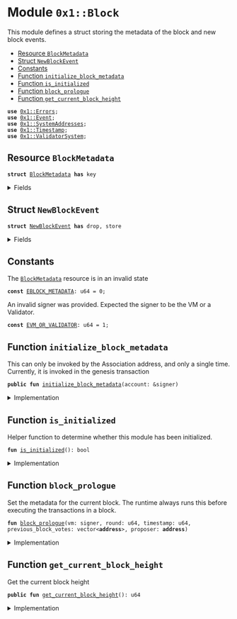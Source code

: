 
<a name="0x1_Block"></a>

# Module `0x1::Block`

This module defines a struct storing the metadata of the block and new block events.


-  [Resource `BlockMetadata`](#0x1_Block_BlockMetadata)
-  [Struct `NewBlockEvent`](#0x1_Block_NewBlockEvent)
-  [Constants](#@Constants_0)
-  [Function `initialize_block_metadata`](#0x1_Block_initialize_block_metadata)
-  [Function `is_initialized`](#0x1_Block_is_initialized)
-  [Function `block_prologue`](#0x1_Block_block_prologue)
-  [Function `get_current_block_height`](#0x1_Block_get_current_block_height)


<pre><code><b>use</b> <a href="../../../../../../../experimental/releases/artifacts/current/build/MoveStdlib/docs/Errors.md#0x1_Errors">0x1::Errors</a>;
<b>use</b> <a href="../../../../../../../experimental/releases/artifacts/current/build/MoveStdlib/docs/Event.md#0x1_Event">0x1::Event</a>;
<b>use</b> <a href="SystemAddresses.md#0x1_SystemAddresses">0x1::SystemAddresses</a>;
<b>use</b> <a href="Timestamp.md#0x1_Timestamp">0x1::Timestamp</a>;
<b>use</b> <a href="ValidatorSystem.md#0x1_ValidatorSystem">0x1::ValidatorSystem</a>;
</code></pre>



<a name="0x1_Block_BlockMetadata"></a>

## Resource `BlockMetadata`



<pre><code><b>struct</b> <a href="Block.md#0x1_Block_BlockMetadata">BlockMetadata</a> <b>has</b> key
</code></pre>



<details>
<summary>Fields</summary>


<dl>
<dt>
<code>height: u64</code>
</dt>
<dd>
 Height of the current block
</dd>
<dt>
<code>new_block_events: <a href="../../../../../../../experimental/releases/artifacts/current/build/MoveStdlib/docs/Event.md#0x1_Event_EventHandle">Event::EventHandle</a>&lt;<a href="Block.md#0x1_Block_NewBlockEvent">Block::NewBlockEvent</a>&gt;</code>
</dt>
<dd>
 Handle where events with the time of new blocks are emitted
</dd>
</dl>


</details>

<a name="0x1_Block_NewBlockEvent"></a>

## Struct `NewBlockEvent`



<pre><code><b>struct</b> <a href="Block.md#0x1_Block_NewBlockEvent">NewBlockEvent</a> <b>has</b> drop, store
</code></pre>



<details>
<summary>Fields</summary>


<dl>
<dt>
<code>round: u64</code>
</dt>
<dd>

</dd>
<dt>
<code>proposer: <b>address</b></code>
</dt>
<dd>

</dd>
<dt>
<code>previous_block_votes: vector&lt;<b>address</b>&gt;</code>
</dt>
<dd>

</dd>
<dt>
<code>time_microseconds: u64</code>
</dt>
<dd>
 On-chain time during  he block at the given height
</dd>
</dl>


</details>

<a name="@Constants_0"></a>

## Constants


<a name="0x1_Block_EBLOCK_METADATA"></a>

The <code><a href="Block.md#0x1_Block_BlockMetadata">BlockMetadata</a></code> resource is in an invalid state


<pre><code><b>const</b> <a href="Block.md#0x1_Block_EBLOCK_METADATA">EBLOCK_METADATA</a>: u64 = 0;
</code></pre>



<a name="0x1_Block_EVM_OR_VALIDATOR"></a>

An invalid signer was provided. Expected the signer to be the VM or a Validator.


<pre><code><b>const</b> <a href="Block.md#0x1_Block_EVM_OR_VALIDATOR">EVM_OR_VALIDATOR</a>: u64 = 1;
</code></pre>



<a name="0x1_Block_initialize_block_metadata"></a>

## Function `initialize_block_metadata`

This can only be invoked by the Association address, and only a single time.
Currently, it is invoked in the genesis transaction


<pre><code><b>public</b> <b>fun</b> <a href="Block.md#0x1_Block_initialize_block_metadata">initialize_block_metadata</a>(account: &signer)
</code></pre>



<details>
<summary>Implementation</summary>


<pre><code><b>public</b> <b>fun</b> <a href="Block.md#0x1_Block_initialize_block_metadata">initialize_block_metadata</a>(account: &signer) {
    <a href="Timestamp.md#0x1_Timestamp_assert_genesis">Timestamp::assert_genesis</a>();
    // Operational constraint, only callable by the Association <b>address</b>
    <a href="SystemAddresses.md#0x1_SystemAddresses_assert_core_resource">SystemAddresses::assert_core_resource</a>(account);

    <b>assert</b>!(!<a href="Block.md#0x1_Block_is_initialized">is_initialized</a>(), <a href="../../../../../../../experimental/releases/artifacts/current/build/MoveStdlib/docs/Errors.md#0x1_Errors_already_published">Errors::already_published</a>(<a href="Block.md#0x1_Block_EBLOCK_METADATA">EBLOCK_METADATA</a>));
    <b>move_to</b>&lt;<a href="Block.md#0x1_Block_BlockMetadata">BlockMetadata</a>&gt;(
        account,
        <a href="Block.md#0x1_Block_BlockMetadata">BlockMetadata</a> {
            height: 0,
            new_block_events: <a href="../../../../../../../experimental/releases/artifacts/current/build/MoveStdlib/docs/Event.md#0x1_Event_new_event_handle">Event::new_event_handle</a>&lt;<a href="Block.md#0x1_Block_NewBlockEvent">Self::NewBlockEvent</a>&gt;(account),
        }
    );
}
</code></pre>



</details>

<a name="0x1_Block_is_initialized"></a>

## Function `is_initialized`

Helper function to determine whether this module has been initialized.


<pre><code><b>fun</b> <a href="Block.md#0x1_Block_is_initialized">is_initialized</a>(): bool
</code></pre>



<details>
<summary>Implementation</summary>


<pre><code><b>fun</b> <a href="Block.md#0x1_Block_is_initialized">is_initialized</a>(): bool {
    <b>exists</b>&lt;<a href="Block.md#0x1_Block_BlockMetadata">BlockMetadata</a>&gt;(@CoreResources)
}
</code></pre>



</details>

<a name="0x1_Block_block_prologue"></a>

## Function `block_prologue`

Set the metadata for the current block.
The runtime always runs this before executing the transactions in a block.


<pre><code><b>fun</b> <a href="Block.md#0x1_Block_block_prologue">block_prologue</a>(vm: signer, round: u64, timestamp: u64, previous_block_votes: vector&lt;<b>address</b>&gt;, proposer: <b>address</b>)
</code></pre>



<details>
<summary>Implementation</summary>


<pre><code><b>fun</b> <a href="Block.md#0x1_Block_block_prologue">block_prologue</a>(
    vm: signer,
    round: u64,
    timestamp: u64,
    previous_block_votes: vector&lt;<b>address</b>&gt;,
    proposer: <b>address</b>
) <b>acquires</b> <a href="Block.md#0x1_Block_BlockMetadata">BlockMetadata</a> {
    <a href="Timestamp.md#0x1_Timestamp_assert_operating">Timestamp::assert_operating</a>();
    // Operational constraint: can only be invoked by the VM.
    <a href="SystemAddresses.md#0x1_SystemAddresses_assert_vm">SystemAddresses::assert_vm</a>(&vm);

    // Authorization
    <b>assert</b>!(
        proposer == @VMReserved || <a href="ValidatorSystem.md#0x1_ValidatorSystem_is_validator">ValidatorSystem::is_validator</a>(proposer),
        <a href="../../../../../../../experimental/releases/artifacts/current/build/MoveStdlib/docs/Errors.md#0x1_Errors_requires_address">Errors::requires_address</a>(<a href="Block.md#0x1_Block_EVM_OR_VALIDATOR">EVM_OR_VALIDATOR</a>)
    );

    <b>let</b> block_metadata_ref = <b>borrow_global_mut</b>&lt;<a href="Block.md#0x1_Block_BlockMetadata">BlockMetadata</a>&gt;(@CoreResources);
    <a href="Timestamp.md#0x1_Timestamp_update_global_time">Timestamp::update_global_time</a>(&vm, proposer, timestamp);
    block_metadata_ref.height = block_metadata_ref.height + 1;
    <a href="../../../../../../../experimental/releases/artifacts/current/build/MoveStdlib/docs/Event.md#0x1_Event_emit_event">Event::emit_event</a>&lt;<a href="Block.md#0x1_Block_NewBlockEvent">NewBlockEvent</a>&gt;(
        &<b>mut</b> block_metadata_ref.new_block_events,
        <a href="Block.md#0x1_Block_NewBlockEvent">NewBlockEvent</a> {
            round,
            proposer,
            previous_block_votes,
            time_microseconds: timestamp,
        }
    );
}
</code></pre>



</details>

<a name="0x1_Block_get_current_block_height"></a>

## Function `get_current_block_height`

Get the current block height


<pre><code><b>public</b> <b>fun</b> <a href="Block.md#0x1_Block_get_current_block_height">get_current_block_height</a>(): u64
</code></pre>



<details>
<summary>Implementation</summary>


<pre><code><b>public</b> <b>fun</b> <a href="Block.md#0x1_Block_get_current_block_height">get_current_block_height</a>(): u64 <b>acquires</b> <a href="Block.md#0x1_Block_BlockMetadata">BlockMetadata</a> {
    <b>assert</b>!(<a href="Block.md#0x1_Block_is_initialized">is_initialized</a>(), <a href="../../../../../../../experimental/releases/artifacts/current/build/MoveStdlib/docs/Errors.md#0x1_Errors_not_published">Errors::not_published</a>(<a href="Block.md#0x1_Block_EBLOCK_METADATA">EBLOCK_METADATA</a>));
    <b>borrow_global</b>&lt;<a href="Block.md#0x1_Block_BlockMetadata">BlockMetadata</a>&gt;(@CoreResources).height
}
</code></pre>



</details>


[//]: # ("File containing references which can be used from documentation")
[ACCESS_CONTROL]: https://github.com/diem/dip/blob/main/dips/dip-2.md
[ROLE]: https://github.com/diem/dip/blob/main/dips/dip-2.md#roles
[PERMISSION]: https://github.com/diem/dip/blob/main/dips/dip-2.md#permissions
